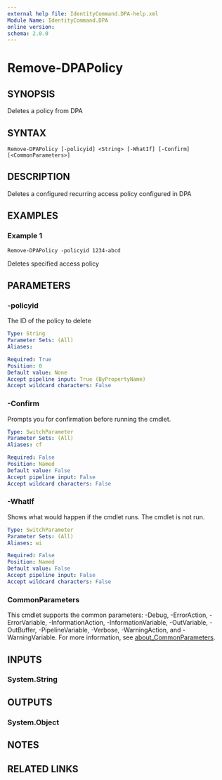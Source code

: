```yaml
---
external help file: IdentityCommand.DPA-help.xml
Module Name: IdentityCommand.DPA
online version:
schema: 2.0.0
---
```


# Remove-DPAPolicy

## SYNOPSIS
Deletes a policy from DPA

## SYNTAX

```
Remove-DPAPolicy [-policyid] <String> [-WhatIf] [-Confirm] [<CommonParameters>]
```

## DESCRIPTION
Deletes a configured recurring access policy configured in DPA

## EXAMPLES

### Example 1
```
Remove-DPAPolicy -policyid 1234-abcd
```

Deletes specified access policy

## PARAMETERS

### -policyid
The ID of the policy to delete

```yaml
Type: String
Parameter Sets: (All)
Aliases:

Required: True
Position: 0
Default value: None
Accept pipeline input: True (ByPropertyName)
Accept wildcard characters: False
```

### -Confirm
Prompts you for confirmation before running the cmdlet.

```yaml
Type: SwitchParameter
Parameter Sets: (All)
Aliases: cf

Required: False
Position: Named
Default value: False
Accept pipeline input: False
Accept wildcard characters: False
```

### -WhatIf
Shows what would happen if the cmdlet runs.
The cmdlet is not run.

```yaml
Type: SwitchParameter
Parameter Sets: (All)
Aliases: wi

Required: False
Position: Named
Default value: False
Accept pipeline input: False
Accept wildcard characters: False
```

### CommonParameters
This cmdlet supports the common parameters: -Debug, -ErrorAction, -ErrorVariable, -InformationAction, -InformationVariable, -OutVariable, -OutBuffer, -PipelineVariable, -Verbose, -WarningAction, and -WarningVariable. For more information, see [about_CommonParameters](http://go.microsoft.com/fwlink/?LinkID=113216).

## INPUTS

### System.String
## OUTPUTS

### System.Object
## NOTES

## RELATED LINKS
